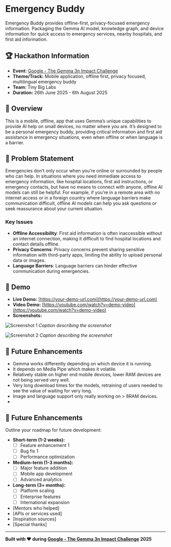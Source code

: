 # Emergency Buddy
Emergency Buddy provides offline-first, privacy-focused emergency information. Packaging the Gemma AI model, knowledge graph, and device information for quick access to emergency services, nearby hospitals, and first aid information.

## 🏆 Hackathon Information
- **Event:** [Google - The Gemma 3n Impact Challenge](https://www.kaggle.com/competitions/google-gemma-3n-hackathon/overview)
- **Theme/Track:** Mobile application, offline first, privacy focused, multilingual emergency buddy
- **Team:** Tiny Big Labs
- **Duration:** 26th June 2025 - 6th August 2025

## 🎯 Overview
This is a mobile, offline, app that uses Gemma’s unique capabilities to provide AI help on small devices, no matter where you are. It’s designed to be a personal emergency buddy, providing critical information and first aid assistance in emergency situations, even when offline or when language is a barrier.

## 🚨 Problem Statement
Emergencies don’t only occur when you’re online or surrounded by people who can help. In situations where you need immediate access to emergency information, like hospital locations, first aid instructions, or emergency contacts, but have no means to connect with anyone, offline AI models can still be helpful. For example, if you’re in a remote area with no internet access or in a foreign country where language barriers make communication difficult, offline AI models can help you ask questions or seek reassurance about your current situation.
### Key Issues
- **Offline Accessibility**: First aid information is often inaccessible without an internet connection, making it difficult to find hospital locations and contact details offline.
- **Privacy Concerns**: Privacy concerns prevent sharing sensitive information with third-party apps, limiting the ability to upload personal data or images.
- **Language Barriers**: Language barriers can hinder effective communication during emergencies.

## 🎥 Demo
- **Live Demo:** [https://your-demo-url.com](https://your-demo-url.com)
- **Video Demo:** [https://youtube.com/watch?v=demo-video](https://youtube.com/watch?v=demo-video)
- **Screenshots:**

![Screenshot 1](./images/screenshot1.png)
*Caption describing the screenshot*

![Screenshot 2](./images/screenshot2.png)
*Caption describing the screenshot*

## 🚀 Future Enhancements
- Gemma works differently depending on which device it is running.
- It depends on Media Pipe which makes it volatile.
- Relatively stable on higher end mobile devices, lower RAM devices are not being served very well.
- Very long download times for the models, retraining of users needed to see the value of waiting for very long.
- Image and language support only really working on > 8RAM devices.
- 

## 🚀 Future Enhancements
Outline your roadmap for future development:
- **Short-term (1-2 weeks):**
    - [ ] Feature enhancement 1
    - [ ] Bug fix 1
    - [ ] Performance optimization

- **Medium-term (1-3 months):**
    - [ ] Major feature addition
    - [ ] Mobile app development
    - [ ] Advanced analytics

- **Long-term (3+ months):**
    - [ ] Platform scaling
    - [ ] Enterprise features
    - [ ] International expansion
- [Mentors who helped]
- [APIs or services used]
- [Inspiration sources]
- [Special thanks]

---

**Built with ❤️ during [Google - The Gemma 3n Impact Challenge](https://www.kaggle.com/competitions/google-gemma-3n-hackathon/overview) 2025**
